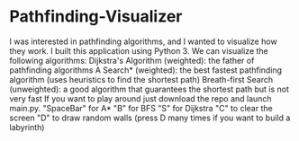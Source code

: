 # Pathfinding-Visualizer
I was interested in pathfinding algorithms, and I wanted to visualize how they work. I built this application using Python 3. We can visualize the following algorithms: Dijkstra's Algorithm (weighted): the father of pathfinding algorithms A Search* (weighted): the best fastest pathfinding algorithm (uses heuristics to find the shortest path) Breath-first Search (unweighted): a good algorithm that guarantees the shortest path but is not very fast
If you want to play around just download the repo and launch main.py.
"SpaceBar" for A*
"B" for BFS 
"S" for Dijkstra
"C" to clear the screen
"D" to draw random walls (press D many times if you want to build a labyrinth)
